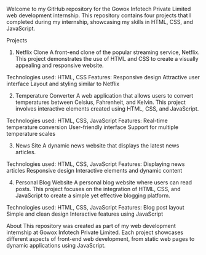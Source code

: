 Welcome to my GitHub repository for the Gowox Infotech Private Limited web development internship. This repository contains four projects that I completed during my internship, showcasing my skills in HTML, CSS, and JavaScript.

Projects
1. Netflix Clone
A front-end clone of the popular streaming service, Netflix. This project demonstrates the use of HTML and CSS to create a visually appealing and responsive website.

Technologies used: HTML, CSS
Features:
Responsive design
Attractive user interface
Layout and styling similar to Netflix

2. Temperature Converter
A web application that allows users to convert temperatures between Celsius, Fahrenheit, and Kelvin. This project involves interactive elements created using HTML, CSS, and JavaScript.

Technologies used: HTML, CSS, JavaScript
Features:
Real-time temperature conversion
User-friendly interface
Support for multiple temperature scales

3. News Site
A dynamic news website that displays the latest news articles.

Technologies used: HTML, CSS, JavaScript
Features:
Displaying news articles
Responsive design
Interactive elements and dynamic content

4. Personal Blog Website
A personal blog website where users can read posts. This project focuses on the integration of HTML, CSS, and JavaScript to create a simple yet effective blogging platform.

Technologies used: HTML, CSS, JavaScript
Features:
Blog post layout
Simple and clean design
Interactive features using JavaScript

About
This repository was created as part of my web development internship at Gowox Infotech Private Limited. Each project showcases different aspects of front-end web development, from static web pages to dynamic applications using JavaScript.
